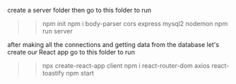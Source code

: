 create a server folder then go to this folder to run
>> npm init
>> npm i body-parser cors express mysql2 nodemon
>> npm run server


after making all the connections and getting data from the database let's create our React app
go to this folder to run
>> npx create-react-app client
>> npm i react-router-dom axios react-toastify
>> npm start
	